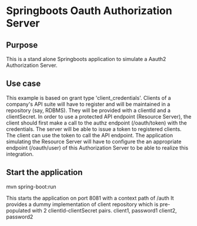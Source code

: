 # Springboots Oauth Authorization Server



## Purpose

This is a stand alone Springboots application to simulate a Aauth2 Authorization Server.


## Use case

This example is based on grant type 'client_credentials'.
Clients of a company's API suite will have to register and will be maintained in a repository (say, RDBMS). They will be provided with a clientId and a clientSecret.
In order to use a protected API endpoint (Resource Server), the client should first make a call to the authz endpoint (/oauth/token) with the credentials.
The server will be able to issue a token to registered clients.
The client can use the token to call the API endpoint.
The application simulating the Resource Server will have to configure the an appropriate endpoint (/oauth/user) of this Authorization Server to be able to realize this integration.


## Start the application
mvn spring-boot:run

This starts the application on port 8081 with a context path of /auth
It provides a dummy implementation of client repository which is pre-populated with 2 clientId-clientSecret pairs.
client1, password1
client2, password2
